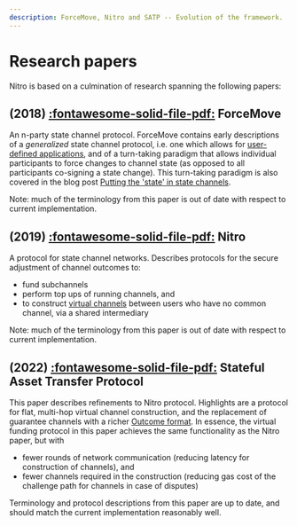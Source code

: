 ```yaml
---
description: ForceMove, Nitro and SATP -- Evolution of the framework.
---
```


# Research papers

Nitro is based on a culmination of research spanning the following papers:

## (2018) [:fontawesome-solid-file-pdf:](https://magmo.com/force-move-games.pdf) ForceMove

An n-party state channel protocol. ForceMove contains early descriptions of a _generalized_ state channel protocol, i.e. one which allows for [user-defined applications](./protocol-tutorial/0010-states-channels.md#appdefinition), and of a turn-taking paradigm that allows individual participants to force changes to channel state (as opposed to all participants co-signing a state change). This turn-taking paradigm is also covered in the blog post [Putting the 'state' in state channels](https://blog.statechannels.org/putting-the-state-in-state-channels/).

Note: much of the terminology from this paper is out of date with respect to current implementation.

## (2019) [:fontawesome-solid-file-pdf:](https://magmo.com/nitro-protocol.pdf) Nitro

A protocol for state channel networks. Describes protocols for the secure adjustment of channel outcomes to:

- fund subchannels
- perform top ups of running channels, and
- to construct [virtual channels](https://blog.statechannels.org/virtual-channels/) between users who have no common channel, via a shared intermediary

Note: much of the terminology from this paper is out of date with respect to current implementation.

## (2022) [:fontawesome-solid-file-pdf:](https://statechannels.github.io/satp_paper/satp.pdf) Stateful Asset Transfer Protocol

This paper describes refinements to Nitro protocol. Highlights are a protocol for flat, multi-hop virtual channel construction, and the replacement of guarantee channels with a richer [Outcome format](./protocol-tutorial/0030-outcomes.md). In essence, the virtual funding protocol in this paper achieves the same functionality as the Nitro paper, but with

- fewer rounds of network communication (reducing latency for construction of channels), and
- fewer channels required in the construction (reducing gas cost of the challenge path for channels in case of disputes)

Terminology and protocol descriptions from this paper are up to date, and should match the current implementation reasonably well.
